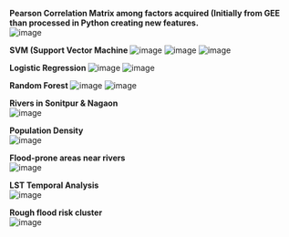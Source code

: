 **Pearson Correlation Matrix among factors acquired (Initially from GEE than processed in Python creating new features.**  
![image](https://github.com/user-attachments/assets/49da5cd9-8503-4cfb-b469-d58bf39beb6c)

**SVM (Support Vector Machine**
![image](https://github.com/user-attachments/assets/d51eac3f-7d19-4ee0-af3e-6fef1ad970e0)
![image](https://github.com/user-attachments/assets/e4c062c0-840c-4c7f-abf1-d15197ee7ae6)
![image](https://github.com/user-attachments/assets/aa4a4c98-3bec-4185-bbdc-201f95aa8ce8)

**Logistic Regression**
![image](https://github.com/user-attachments/assets/fd254669-c232-442d-862b-414c448c5930)
![image](https://github.com/user-attachments/assets/959a8ee6-f92c-47ee-80c2-59b6d64ab70a)

**Random Forest**
![image](https://github.com/user-attachments/assets/54c3e153-7b0c-4812-a601-952b310c7200)
![image](https://github.com/user-attachments/assets/867c3c50-55d8-47dd-af5a-cd4ea4d962aa)


**Rivers in Sonitpur & Nagaon**  
![image](https://github.com/user-attachments/assets/a9a5bc94-dd22-401a-8a9a-bba56f687492)  

**Population Density**  
![image](https://github.com/user-attachments/assets/a25bc9a1-85b1-4b4e-8572-74a91e4aa490)  

**Flood-prone areas near rivers**  
![image](https://github.com/user-attachments/assets/ebbec194-fe8f-4c06-9f52-6f2c8193ea7c)  

**LST Temporal Analysis**  
![image](https://github.com/user-attachments/assets/9a39d49a-25db-485e-940f-6715ec8695c6)  

**Rough flood risk cluster**  
![image](https://github.com/user-attachments/assets/364f3bcb-eb5e-4c95-bc5d-8489861a64fd)  
